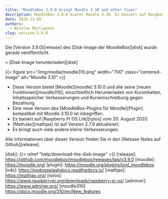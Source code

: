 ```yaml
---
title: "MoodleBox 3.9.0 bringt Moodle 3.10 and other fixes"
description: MoodleBox 3.9.0 bietet Moodle 3.10. Es basiert auf Raspberry Pi OS vom 20. August 2020.
date: 2020-11-09
authors:
  - Nicolas Martignoni
slug: version-3.9.0
---
```


Die [Version 3.9.0][release] des [Disk-Image der MoodleBox][disk] wurde gerade veröffentlicht.

&gt; [Disk-Image herunterladen][disk]

{{< figure src="/img/media/moodle310.png" width="700" class="centered-image" alt="Moodle 3.10" >}}

  - Diese Version bietet [Moodle][moodle] 3.10.0 und alle seine [neuen Funktionen][moodle310], einschließlich Herunterladen von Kursinhalten, Inhaltsspeicher Verbesserungen und Kurseinschreibung gegen Bezahlung.
  - Eine neue Version des [MoodleBox-Plugins für Moodle][Plugin] kompatibel mit Moodle 3.10.0 ist inbegriffen.
  - Es basiert auf [Raspberry Pi OS Lite][rpios] vom 20. August 2020.
  - [MathJax][mathjax] ist auf Version 2.7.9 aktualisiert.
  - Es bringt auch viele andere kleine Verbesserungen.

Alle Informationen über dieser Version finden Sie in den [Release Notes auf Github][release].

 [disk]: {{< relref "help/download-the-disk-image" >}}
 [release]: https://github.com/moodlebox/moodlebox/releases/tag/v3.9.0
 [moodle]: https://moodle.org/
 [plugin]: https://moodle.org/plugins/tool_moodlebox
 [nds]: https://nodogsplashdocs.readthedocs.io/
 [mathjax]: https://mathjax.org/
 [rpios]: https://www.raspberrypi.org/downloads/raspberry-pi-os/
 [adminer]: https://www.adminer.org/
 [moodle310]: https://docs.moodle.org/310/en/New_features
